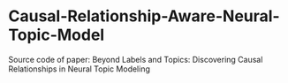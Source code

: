 # Causal-Relationship-Aware-Neural-Topic-Model
Source code of paper: Beyond Labels and Topics: Discovering Causal Relationships in Neural Topic Modeling 
